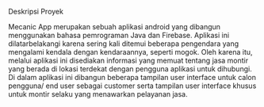Deskripsi Proyek

Mecanic App merupakan sebuah aplikasi android yang dibangun menggunakan bahasa pemrograman Java dan Firebase. Aplikasi ini dilatarbelakangi karena sering kali ditemui beberapa pengendara yang mengalami kendala dengan kendaraannya, seperti mogok. Oleh karena itu, melalui aplikasi ini disediakan informasi yang memuat tentang jasa montir yang berada di lokasi terdekat dengan pengguna aplikasi untuk dihubungi. Di dalam aplikasi ini dibangun beberapa tampilan user interface untuk calon pengguna/ end user sebagai customer serta tampilan user interface khusus untuk montir selaku yang menawarkan pelayanan jasa.
